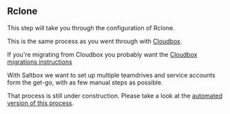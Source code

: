 ## Rclone
This step will take you through the configuration of Rclone.

This is the same process as you went through with [Cloudbox](https://github.com/Cloudbox/Cloudbox/wiki/Install%3A-Rclone).

If you're migrating from Cloudbox you probably want the [Cloudbox migrations instructions](https://docs.saltbox.dev/community/guides/cloudbox/)

With Saltbox we want to set up multiple teamdrives and service accounts form the get-go, with as few manual steps as possible.

That process is still under construction.  Please take a look at the [automated version of this process](../reference/safire.md).
